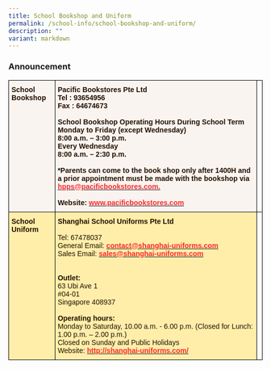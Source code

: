 ```yaml
---
title: School Bookshop and Uniform
permalink: /school-info/school-bookshop-and-uniform/
description: ""
variant: markdown
---
```

<h3>Announcement</h3>

<style type="text/css">
.tg  {border-collapse:collapse;border-spacing:0;}
.tg td{border-color:black;border-style:solid;border-width:1px;font-family:Arial, sans-serif;font-size:14px;
  overflow:hidden;padding:10px 5px;word-break:normal;}
.tg th{border-color:black;border-style:solid;border-width:1px;font-family:Arial, sans-serif;font-size:14px;
  font-weight:normal;overflow:hidden;padding:10px 5px;word-break:normal;}
.tg .tg-2jea{background-color:#FEA;color:#241102;text-align:left;vertical-align:top}
.tg .tg-co5s{background-color:#F9F4F0;color:#241102;font-weight:bold;text-align:left;vertical-align:top}
.tg .tg-gulf{background-color:#FEA;color:#241102;font-weight:bold;text-align:left;vertical-align:top}
.tg .tg-0lax{text-align:left;vertical-align:top}
</style>
<table class="tg">
<thead>
  <tr>
    <th class="tg-co5s">School Bookshop <span style="color:#241102;background-color:#F9F4F0"> </span></th>
    <th class="tg-co5s">Pacific Bookstores Pte Ltd <br>Tel : 93654956 <br>Fax : 64674673 <br><br>School Bookshop Operating Hours During School Term<br>Monday to Friday (except Wednesday) <br>8:00 a.m. – 3:00 p.m. <br>Every Wednesday <br>8:00 a.m. – 2:30 p.m. <br><br>*Parents can come to the book shop only after 1400H and a prior appointment must be made with the bookshop via <a href="mailto:hpps@pacificbookstores.com" target="_blank" rel="noopener noreferrer"><span style="font-weight:600;text-decoration:none;color:#FF282A">hpps@pacificbookstores.com.</span></a>  <br><br>Website: <a href="http://www.pacificbookstores.com/" target="_blank" rel="noopener noreferrer"><span style="font-weight:600;text-decoration:none;color:#FF282A">www.pacificbookstores.com</span></a><br></th>
    <th class="tg-0lax"></th>
  </tr>
</thead>
<tbody>
  <tr>
    <td class="tg-gulf">School Uniform</td>
    <td class="tg-2jea"><span style="font-weight:bold">Shanghai School Uniforms Pte Ltd</span><br><br>Tel: 67478037 <br>General Email: <a href="mailto:contact@shanghai-uniforms.com" target="_blank" rel="noopener noreferrer"><span style="font-weight:600;text-decoration:none;color:#FF282A">contact@shanghai-uniforms.com</span></a> <br>Sales Email: <a href="mailto:sales@shanghai-uniforms.com" target="_blank" rel="noopener noreferrer"><span style="font-weight:600;text-decoration:none;color:#FF282A">sales@shanghai-uniforms.com</span></a><br><br><br><span style="font-weight:bold">Outlet:</span><br><span style="font-weight:400;color:#241102">63 Ubi Ave 1</span><br><span style="font-weight:400;color:#241102">#04-01</span><br><span style="font-weight:400;color:#241102">Singapore 408937 </span><br><br><span style="font-weight:bold">Operating hours: </span><br><span style="font-weight:400;color:#241102">Monday to Saturday, 10.00 a.m. - 6.00 p.m. (Closed for Lunch: 1.00 p.m. – 2.00 p.m.) </span><br><span style="font-weight:400;color:#241102">Closed on Sunday and Public Holidays </span><br><span style="font-weight:400;color:#241102">Website: </span><a href="http://shanghai-uniforms.com/" target="_blank" rel="noopener noreferrer"><span style="font-weight:600;text-decoration:none;color:#FF282A">http://shanghai-uniforms.com/</span></a></td>
    <td class="tg-0lax"></td>
  </tr>
</tbody>
</table>